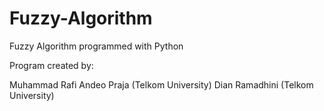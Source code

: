 # Fuzzy-Algorithm
Fuzzy Algorithm programmed with Python

Program created by:

Muhammad Rafi Andeo Praja (Telkom University)
Dian Ramadhini (Telkom University)
